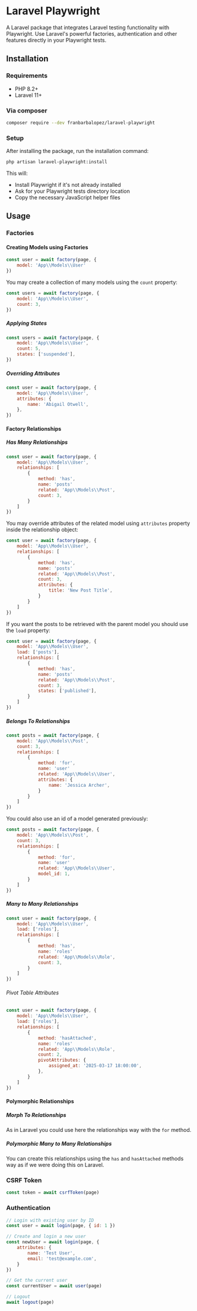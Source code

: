 # Laravel Playwright

A Laravel package that integrates Laravel testing functionality with Playwright. Use Laravel's powerful factories, authentication and other features directly in your Playwright tests.

## Installation

### Requirements

- PHP 8.2+
- Laravel 11+

### Via composer

```bash
composer require --dev franbarbalopez/laravel-playwright
```

### Setup

After installing the package, run the installation command:

```bash
php artisan laravel-playwright:install
```
This will:
- Install Playwright if it's not already installed
- Ask for your Playwright tests directory location
- Copy the necessary JavaScript helper files

## Usage

### Factories

#### Creating Models using Factories

```js
const user = await factory(page, {
    model: 'App\\Models\\User'
})
```

You may create a collection of many models using the `count` property:

```js
const users = await factory(page, {
    model: 'App\\Models\\User',
    count: 3,
})
```

##### Applying States

```js
const users = await factory(page, {
    model: 'App\\Models\\User',
    count: 5,
    states: ['suspended'],
})
```

##### Overriding Attributes

```js
const user = await factory(page, {
    model: 'App\\Models\\User',
    attributes: {
        name: 'Abigail Otwell',
    },
})
```

#### Factory Relationships

##### Has Many Relationships

```js
const user = await factory(page, {
    model: 'App\\Models\\User',
    relationships: [
        {
            method: 'has',
            name: 'posts'
            related: 'App\\Models\\Post',
            count: 3,
        }
    ]
})
```

You may override attributes of the related model using `attributes` property inside the relationship object:

```js
const user = await factory(page, {
    model: 'App\\Models\\User',
    relationships: [
        {
            method: 'has',
            name: 'posts'
            related: 'App\\Models\\Post',
            count: 3,
            attributes: {
                title: 'New Post Title',
            }
        }
    ]
})
```

If you want the posts to be retrieved with the parent model you should use the `load` property:

```js
const user = await factory(page, {
    model: 'App\\Models\\User',
    load: ['posts'],
    relationships: [
        {
            method: 'has',
            name: 'posts'
            related: 'App\\Models\\Post',
            count: 3,
            states: ['published'],
        }
    ]
})
```

##### Belongs To Relationships

```js
const posts = await factory(page, {
    model: 'App\\Models\\Post',
    count: 3,
    relationships: [
        {
            method: 'for',
            name: 'user'
            related: 'App\\Models\\User',
            attributes: {
                name: 'Jessica Archer',
            }
        }
    ]
})
```

You could also use an id of a model generated previously:

```js
const posts = await factory(page, {
    model: 'App\\Models\\Post',
    count: 3,
    relationships: [
        {
            method: 'for',
            name: 'user'
            related: 'App\\Models\\User',
            model_id: 1,
        }
    ]
})
```

##### Many to Many Relationships

```js
const user = await factory(page, {
    model: 'App\\Models\\User',
    load: ['roles'],
    relationships: [
        {
            method: 'has',
            name: 'roles'
            related: 'App\\Models\\Role',
            count: 3,
        }
    ]
})
```

###### Pivot Table Attributes

```js
const user = await factory(page, {
    model: 'App\\Models\\User',
    load: ['roles'],
    relationships: [
        {
            method: 'hasAttached',
            name: 'roles'
            related: 'App\\Models\\Role',
            count: 2,
            pivotAttributes: {
                assigned_at: '2025-03-17 18:00:00',
            },
        }
    ]
})
```

#### Polymorphic Relationships

##### Morph To Relationships

As in Laravel you could use here the relationships way with the `for` method.

##### Polymorphic Many to Many Relationships

You can create this relationships using the `has` and `hasAttached` methods way as if we were doing this on Laravel.

### CSRF Token

```js
const token = await csrfToken(page)
```

### Authentication

```js
// Login with existing user by ID
const user = await login(page, { id: 1 })

// Create and login a new user
const newUser = await login(page, {
    attributes: {
        name: 'Test User',
        email: 'test@example.com',
    }
})

// Get the current user
const currentUser = await user(page)

// Logout
await logout(page)
```